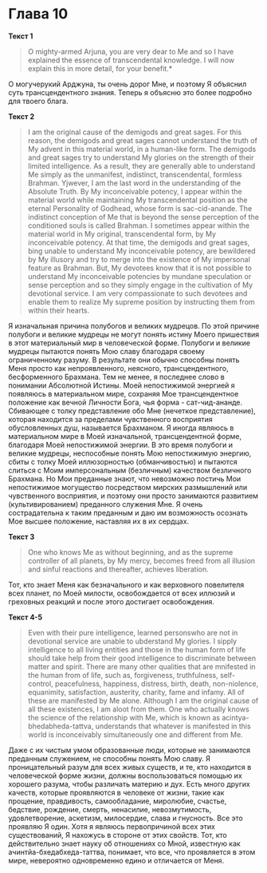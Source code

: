 # Глава 10 #

**Текст 1**
> O mighty-armed Arjuna, you are very dear to Me and so I have explained the essence of transcendental knowledge. I will now explain this in more detail, for your benefit.*</P>

<p>О могучерукий Арджуна, ты очень дорог Мне, и поэтому Я объяснил суть трансцендентного знания. Теперь я объясню это более подробно для твоего блага.

**Текст 2**
> I am the original cause of the demigods and great sages. For this reason, the demigods and great sages cannot understand the truth of My advent in this material world, in a human-like form. The demigods and great sages try to  understand My glories on the strength of their limited intelligence. As a result, they are generally able to understand Me simply as the unmanifest, indistinct, transcendental, formless Brahman. Yjwever, I am the last word in the understanding of the Absolute Truth. By My inconceivable potency, I appear within the material world while maintaining My transcendental position as the eternal Personality of Godhead, whose form is sac-cid-anande. The indistinct conception of Me that is beyond the sense perception of the conditioned souls is called Brahman. I sometimes appear within the material world in My original, transcendental form, by My inconceivable potency. At that time, the demigods and great sages, bing unable to understand My inconceivable potency, are bewildered by My illusory and try to merge into the existence of My impersonal feature as Brahman. But, My devotees know that it is not possible to understand My inconceivable potencies by mundane speculation or sense perception and so they simply engage in the cultivation of My devotional service. I am very compassionate to such devotees and enable them to realize My supreme position by instructing them from within their hearts.

<p>Я изначальная причина полубогов и великих мудрецов. По этой причине полубоги и великие мудрецы не могут понять истину Моего пришествия в этот материальный мир в человеческой форме. Полубоги и великие мудрецы пытаются понять Мою славу благодаря своему ограниченному разуму. В результате они обычно способны понять Меня просто как непроявленного, неясного, трансцендентного, бесформенного Брахмана. Тем не менее, я последнее слово в понимании Абсолютной Истины. Моей непостижимой энергией я появляюсь в материальном мире, сохраняя Мое трансцендентное положение как вечной Личности Бога, чья форма - сат-чид-ананде. Сбивающее с толку представление обо Мне (нечеткое представление), которая находится за пределами чувственного восприятия обусловленных душ, называется Брахманом. Я иногда являюсь в материальном мире в Моей изначальной, трансцендентной форме, благодаря Моей непостижимой энергии. В это время полубоги и великие мудрецы, неспособные понять Мою непостижимую энергию, сбиты с толку Моей иллюзорностью (обманчивостью) и пытаются слиться с Моим имперсональным (безличным) качеством безличного Брахмана. Но Мои преданные знают, что невозможно постичь Мои непостижимое могущество посредством мирских размышлений или чувственного восприятия, и поэтому они просто занимаются развитием (культивированием) преданного служения Мне. Я очень сострадательна к таким преданным и даю им возможность осознать Мое высшее положение, наставляя их в их сердцах.</p>

**Текст 3**

> One who knows Me as without beginning, and as the supreme controller of all planets, by My mercy, becomes freed from all illusion and sinful reactions and thereafter, achieves liberation.

<p>Тот, кто знает Меня как безначального и как верховного повелителя всех планет, по Моей милости, освобождается от всех иллюзий и греховных реакций и после этого достигает освобождения.</p>

**Текст 4-5**

> Even with their pure intelligence, learned personswho are not in devotional service are unable to ubderstand My glories. I sipply intelligence to all living entities and those in the human form of life should take help from their good intelligence to discriminate between matter and spirit. There are many other qualities that are mnifested in the human from of life, such as, forgiveness, truthfulness, self-control, peacefulness, happiness, distress, birth, death, non-niolence, equanimity, satisfaction, austerity, charity, fame and infamy. All of these are manifested by Me alone. Although I am the original cause of all these existences, I am aloot from them. One who actually knows the science of the relationship with Me, which is known as acintya-bhedabheda-tattva, understands that whatever is manifested in this world is inconceivably simultaneously one and different from Me.

<p>Даже с их чистым умом образованные люди, которые не занимаются преданным служением, не способны понять Мою славу. Я проницательный разум для всех живых существ, и те, кто находится в человеческой форме жизни, должны воспользоваться помощью их хорошего разума, чтобы различать материю и дух. Есть много других качеств, которые проявляются в человеке от жизни, такие как прощение, правдивость, самообладание, миролюбие, счастье, бедствие, рождение, смерть, ненасилие, невозмутимость, удовлетворение, аскетизм, милосердие, слава и гнусность. Все это проявляю Я один. Хотя я являюсь первопричиной всех этих существований, Я нахожусь в стороне от этих свойств. Тот, кто действительно знает науку об отношениях со Мной, известную как ачинтйа-бхедабхеда-таттва, понимает, что все, что проявляется в этом мире, невероятно одновременно едино и отличается от Меня.</p>
